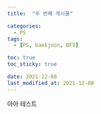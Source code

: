 ```yaml
---
title:  "두 번쨰 게시물" 

categories:
  - PS
tags:
  - [PS, baekjoon, BFS]

toc: true
toc_sticky: true

date: 2021-12-08
last_modified_at: 2021-12-08
---
```


아아 테스트